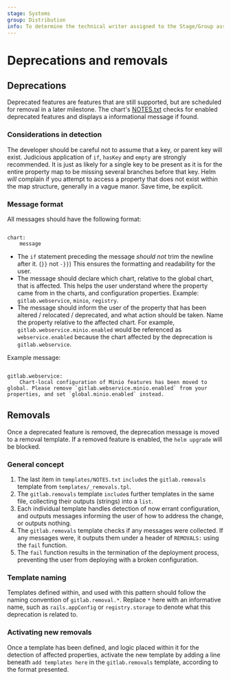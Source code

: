 ```yaml
---
stage: Systems
group: Distribution
info: To determine the technical writer assigned to the Stage/Group associated with this page, see https://handbook.gitlab.com/handbook/product/ux/technical-writing/#assignments
---
```


# Deprecations and removals

## Deprecations

Deprecated features are features that are still supported, but are scheduled for removal in a later
milestone. The chart's [NOTES.txt](https://helm.sh/docs/chart_template_guide/notes_files/) checks
for enabled deprecated features and displays a informational message if found.

### Considerations in detection

The developer should be careful not to assume that a key, or parent key will exist. Judicious application of
`if`, `hasKey` and `empty` are strongly recommended. It is just as likely for a single key to be present as
it is for the entire property map to be missing several branches before that key. Helm _will_ complain if you
attempt to access a property that does not exist within the map structure, generally in a vague manor. Save
time, be explicit.

### Message format

All messages should have the following format:

```plaintext

chart:
    message
```

- The `if` statement preceding the message _should not_ trim the newline after it. (`}}` not `-}}`)
  This ensures the formatting and readability for the user.
- The message should declare which chart, relative to the global chart, that is affected. This helps
  the user understand where the property came from in the charts, and configuration properties.
  Example: `gitlab.webservice`, `minio`, `registry`.
- The message should inform the user of the property that has been altered / relocated / deprecated,
  and what action should be taken. Name the property relative to the affected chart. For example, 
  `gitlab.webservice.minio.enabled` would be referenced as `webservice.enabled` because the chart
  affected by the deprecation is `gitlab.webservice`.

Example message:

```plaintext

gitlab.webservice:
    Chart-local configuration of Minio features has been moved to global. Please remove `gitlab.webservice.minio.enabled` from your properties, and set `global.minio.enabled` instead.
```

## Removals

Once a deprecated feature is removed, the deprecation message is moved to a removal template. If a
removed feature is enabled, the `helm upgrade` will be blocked.

### General concept

1. The last item in `templates/NOTES.txt` `include`s the `gitlab.removals` template from `templates/_removals.tpl`.
1. The `gitlab.removals` template `include`s further templates in the same file, collecting their outputs (strings)
   into a `list`.
1. Each individual template handles detection of now errant configuration, and outputs messages informing the user of
   how to address the change, or outputs nothing.
1. The `gitlab.removals` template checks if any messages were collected. If any messages were, it outputs them under
   a header of `REMOVALS:` using the `fail` function.
1. The `fail` function results in the termination of the deployment process, preventing the user from deploying with
   a broken configuration.

### Template naming

Templates defined within, and used with this pattern should follow the naming convention of `gitlab.removal.*`.
Replace `*` here with an informative name, such as `rails.appConfig` or `registry.storage` to denote what this
deprecation is related to.

### Activating new removals

Once a template has been defined, and logic placed within it for the detection of affected properties, activate the new template by adding a line beneath `add templates here` in the `gitlab.removals` template,
according to the format presented.
